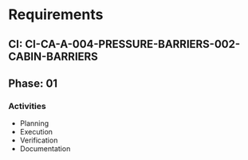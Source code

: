 # Requirements

## CI: CI-CA-A-004-PRESSURE-BARRIERS-002-CABIN-BARRIERS
## Phase: 01

### Activities
- Planning
- Execution
- Verification
- Documentation
